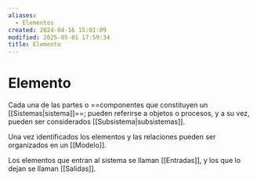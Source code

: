 ```yaml
---
aliases:
  - Elementos
created: 2024-04-16 15:01:09
modified: 2025-05-01 17:59:34
title: Elemento
---
```


# Elemento

Cada una de las partes o ==componentes que constituyen un [[Sistemas|sistema]]==; pueden referirse a objetos o procesos, y a su vez, pueden ser considerados [[Subsistema|subsistemas]].

Una vez identificados los elementos y las relaciones pueden ser organizados en un [[Modelo]].

Los elementos que entran al sistema se llaman [[Entradas]], y los que lo dejan se llaman [[Salidas]].
